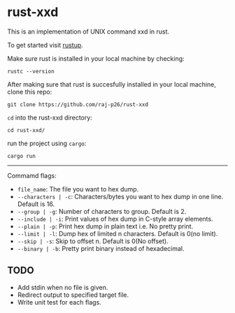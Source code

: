 # rust-xxd

This is an implementation of UNIX command xxd in rust.

To get started visit [rustup](https://rustup.rs).

Make sure rust is installed in your local machine by checking:
```shell
rustc --version
```

After making sure that rust is succesfully installed in your local machine, clone this repo:
```shell
git clone https://github.com/raj-p26/rust-xxd
```

`cd` into the rust-xxd directory:
```shell
cd rust-xxd/
```

run the project using `cargo`:
```shell
cargo run
```

----------------

Commamd flags:
- `file_name`: The file you want to hex dump.
- `--characters | -c`: Characters/bytes you want to hex dump in one line. Default is 16.
- `--group | -g`: Number of characters to group. Default is 2.
- `--include | -i`: Print values of hex dump in C-style array elements.
- `--plain | -p`: Print hex dump in plain text i.e. No pretty print.
- `--limit | -l`: Dump hex of limited n characters. Default is 0(no limit).
- `--skip | -s`: Skip to offset n. Default is 0(No offset).
- `--binary | -b`: Pretty print binary instead of hexadecimal.

## TODO

- Add stdin when no file is given.
- Redirect output to specified target file.
- Write unit test for each flags.
